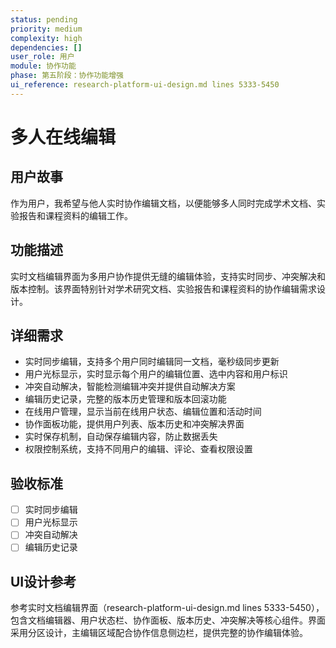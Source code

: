 ```yaml
---
status: pending
priority: medium
complexity: high
dependencies: []
user_role: 用户
module: 协作功能
phase: 第五阶段：协作功能增强
ui_reference: research-platform-ui-design.md lines 5333-5450
---
```


# 多人在线编辑

## 用户故事
作为用户，我希望与他人实时协作编辑文档，以便能够多人同时完成学术文档、实验报告和课程资料的编辑工作。

## 功能描述
实时文档编辑界面为多用户协作提供无缝的编辑体验，支持实时同步、冲突解决和版本控制。该界面特别针对学术研究文档、实验报告和课程资料的协作编辑需求设计。

## 详细需求
- 实时同步编辑，支持多个用户同时编辑同一文档，毫秒级同步更新
- 用户光标显示，实时显示每个用户的编辑位置、选中内容和用户标识
- 冲突自动解决，智能检测编辑冲突并提供自动解决方案
- 编辑历史记录，完整的版本历史管理和版本回滚功能
- 在线用户管理，显示当前在线用户状态、编辑位置和活动时间
- 协作面板功能，提供用户列表、版本历史和冲突解决界面
- 实时保存机制，自动保存编辑内容，防止数据丢失
- 权限控制系统，支持不同用户的编辑、评论、查看权限设置

## 验收标准
- [ ] 实时同步编辑
- [ ] 用户光标显示
- [ ] 冲突自动解决
- [ ] 编辑历史记录

## UI设计参考
参考实时文档编辑界面（research-platform-ui-design.md lines 5333-5450），包含文档编辑器、用户状态栏、协作面板、版本历史、冲突解决等核心组件。界面采用分区设计，主编辑区域配合协作信息侧边栏，提供完整的协作编辑体验。